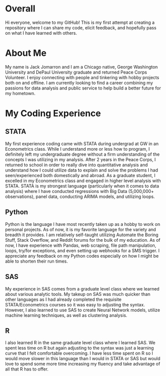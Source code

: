 # Overall
Hi everyone, welcome to my GitHub! This is my first attempt at creating a repository where I can share my code, elicit feedback, and hopefully pass on what I have learned with others.

# About Me

My name is Jack Jomarron and I am a Chicago native, George Washington University and DePaul University graduate and returned Peace Corps Volunteer. I enjoy connecting with people and tinkering with hobby projects both on and offline. I am currently looking to find a career combining my passions for data analysis and public service to help build a better future for my hometown. 

# My Coding Experience
## STATA
My first experience coding came with STATA during undergrad at GW in an Econometrics class. While I understand more or less how to program, I definitely left my undergraduate degree without a firm understanding of the concepts I was utilizing in my analysis. After 2 years in the Peace Corps, I returned to school in order to really dive into quantitative analysis and understand how I could utilize data to explain and solve the problems I had seen/experienced both domestically and abroad. As a graduate student, I excelled in my Econometrics class and engaged in higher level analysis with STATA. STATA is my strongest language (particularly when it comes to data analysis) where I have conducted regressions with Big Data (5,000,000+ observations), panel data, conducting ARIMA models, and utilizing loops.
## Python
Python is the language I have most recently taken up as a hobby to work on personal projects. As of now, it is my favorite language for the variety and breadth it provides. I am relatively self-taught utilizing Automate the Boring Stuff, Stack Overflow, and Reddit forums for the bulk of my education. As of now, I have experience with Pandas, web scraping, file path manipulation, loops, try/for exceptions, and even setting up webhooks for a SMS trigger. I appreciate any feedback on my Python codes especially on how I might be able to shorten their run times.
## SAS
My experience in SAS comes from a graduate level class where we learned about various analytic tools. My takeup on SAS was much quicker than other languages as I had already completed the requisite STATA/Econometrics courses so it was easy to adjusting the syntax. However, I also learned to use SAS to create Neural Network models, utilize machine learning techniques, as well as clustering analysis. 
## R
I also learned R in the same graduate level class where I learned SAS. We spent less time on R but again adjusting to the syntax was just a learning curve that I felt comfortable overcoming. I have less time spent on R so I would move slower in this language than I would in STATA or SAS but would love to spend some more time increasing my fluency and take advantage of all that R has to offer.

